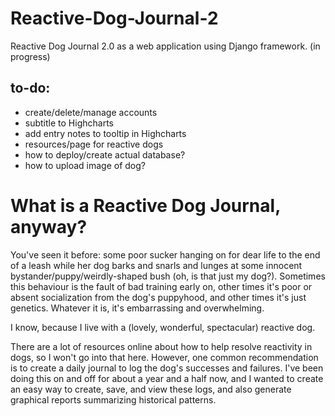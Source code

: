 # Reactive-Dog-Journal-2
Reactive Dog Journal 2.0 as a web application using Django framework. (in progress)

## to-do:
- create/delete/manage accounts
- subtitle to Highcharts
- add entry notes to tooltip in Highcharts
- resources/page for reactive dogs
- how to deploy/create actual database?
- how to upload image of dog?

# What is a Reactive Dog Journal, anyway?
You've seen it before: some poor sucker hanging on for dear life to the end of a leash while her dog barks and snarls and lunges at some innocent bystander/puppy/weirdly-shaped bush (oh, is that just my dog?). Sometimes this behaviour is the fault of bad training early on, other times it's poor or absent socialization from the dog's puppyhood, and other times it's just genetics. Whatever it is, it's embarrassing and overwhelming.

I know, because I live with a (lovely, wonderful, spectacular) reactive dog.

There are a lot of resources online about how to help resolve reactivity in dogs, so I won't go into that here. However, one common recommendation is to create a daily journal to log the dog's successes and failures. I've been doing this on and off for about a year and a half now, and I wanted to create an easy way to create, save, and view these logs, and also generate graphical reports summarizing historical patterns.
